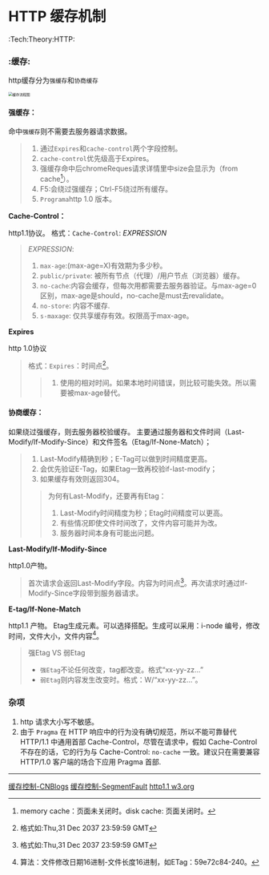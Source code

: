 # HTTP 缓存机制
:Tech:Theory:HTTP:

### :缓存:

http缓存分为`强缓存`和`协商缓存`

<img src="../https://raw.githubusercontent.com/e1nfalda/IAaFaJdFLzSk/ignore/uPic/940884-20180423141951735-912699213.png" alt="缓存流程图" style="zoom:50%;" />

#### 强缓存：

命中`强缓存`则不需要去服务器请求数据。

> 1. 通过`Expires`和`cache-control`两个字段控制。
> 2. `cache-control`优先级高于Expires。
> 3. 强缓存命中后chromeReques请求详情里中size会显示为（from cache[^cache]）。
> 4. F5:会绕过强缓存；Ctrl-F5绕过所有缓存。
> 5. `Programa`http 1.0 版本。

**Cache-Control：**

http1.1协议。
格式：`Cache-Control`: *EXPRESSION*  

> *EXPRESSION*:
> 
> 1. `max-age`:(max-age=X)有效期为多少秒。
> 2. `public/private`: 被所有节点（代理）/用户节点（浏览器）缓存。
> 3. `no-cache`:内容会缓存，但每次用都需要去服务器验证。与max-age=0区别，max-age是should，no-cache是must去revalidate。
> 4. `no-store`: 内容不缓存.
> 5. `s-maxage`: 仅共享缓存有效。权限高于max-age。

**Expires**

http 1.0协议

> 格式：`Expires`：时间点[^时间格式]。
> 
> > 1. 使用的相对时间。如果本地时间错误，则比较可能失效。所以需要被max-age替代。

#### 协商缓存：

如果绕过强缓存，则去服务器校验缓存。
主要通过服务器和文件时间（Last-Modify/If-Modify-Since）和文件签名（Etag/If-None-Match）；

> 1. Last-Modify精确到秒；E-Tag可以做到时间精度更高。
> 2. 会优先验证E-Tag，如果Etag一致再校验if-last-modify；
> 3. 如果缓存有效则返回304。
> 
> > 为何有Last-Modify，还要再有Etag：
> > 
> > 1. Last-Modify时间精度为秒；Etag时间精度可以更高。
> > 2. 有些情况即使文件时间改了，文件内容可能并为改。
> > 3. 服务器时间本身有可能出问题。

**Last-Modify/If-Modify-Since**

http1.0产物。

>  首次请求会返回Last-Modify字段。内容为时间点[^时间格式]。再次请求时通过If-Modify-Since字段带到服务器请求。

**E-tag/If-None-Match**

http1.1 产物。
Etag生成元素。可以选择搭配。生成可以采用：i-node 编号，修改时间，文件大小，文件内容[^nginx Etag]。

> 强Etag VS 弱Etag
> 
> - `强Etag`不论任何改变，tag都改变。格式“xx-yy-zz...”
> - `弱Etag`则内容发生改变时。格式：W/“xx-yy-zz...”。

### 杂项

1. http 请求大小写不敏感。
2. 由于 `Pragma` 在 HTTP 响应中的行为没有确切规范，所以不能可靠替代 HTTP/1.1 中通用首部 Cache-Control，尽管在请求中，假如 Cache-Control 不存在的话，它的行为与 Cache-Control: `no-cache` 一致。建议只在需要兼容 HTTP/1.0 客户端的场合下应用 Pragma 首部.

----

[^时间格式]: 格式如:Thu,31 Dec 2037 23:59:59 GMT
[^cache]: memory cache：页面未关闭时。disk cache: 页面关闭时。
[^nginx Etag]: 算法：文件修改日期16进制-文件长度16进制，如ETag：59e72c84-240。

[缓存控制-CNBlogs](https://www.cnblogs.com/ranyonsue/p/8918908.html)
[缓存控制-SegmentFault](https://segmentfault.com/a/1190000016546106)
[http1.1 w3.org](https://www.w3.org/Protocols/rfc2616/rfc2616-sec14.html)
